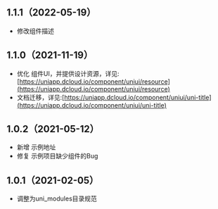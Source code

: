 ## 1.1.1（2022-05-19）
- 修改组件描述
## 1.1.0（2021-11-19）
- 优化
  组件UI，并提供设计资源，详见:[https://uniapp.dcloud.io/component/uniui/resource](https://uniapp.dcloud.io/component/uniui/resource)
- 文档迁移，详见:[https://uniapp.dcloud.io/component/uniui/uni-title](https://uniapp.dcloud.io/component/uniui/uni-title)
## 1.0.2（2021-05-12）
- 新增 示例地址
- 修复 示例项目缺少组件的Bug
## 1.0.1（2021-02-05）
- 调整为uni_modules目录规范

